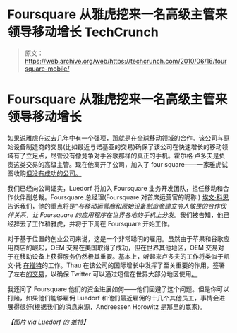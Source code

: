# Foursquare 从雅虎挖来一名高级主管来领导移动增长 TechCrunch

> 原文：<https://web.archive.org/web/https://techcrunch.com/2010/06/16/foursquare-mobile/>

# Foursquare 从雅虎挖来一名高级主管来领导移动增长

如果说雅虎在过去几年中有一个强项，那就是在全球移动领域的合作。该公司与原始设备制造商的交易(比如最近与诺基亚的交易)确保了该公司在快速增长的移动领域有了立足点，尽管没有像竞争对手谷歌那样的真正的手机。霍尔格·卢多夫是负责这类交易的高级主管。现在他离开了公司，加入了 four square——一家雅虎试图收购[但没有成功的公司。](https://web.archive.org/web/20221206203401/https://beta.techcrunch.com/2010/04/22/facebook-and-microsoft-check-in-with-foursquare-will-crowley-sell/)

我们已经向公司证实，Luedorf 将加入 Foursquare 业务开发团队，担任移动和合作伙伴副总裁。Foursquare 总经理(Foursquare 对首席运营官的昵称 ) [埃文·科恩](https://web.archive.org/web/20221206203401/http://www.crunchbase.com/person/evan-cohen)告诉我们，他的重点将是“*与移动运营商和原始设备制造商建立令人敬畏的合作伙伴关系，让 Foursquare 的应用程序在世界各地的手机上分发*。我们被告知，他已经辞去了工作和雅虎，并将于下周在 Foursquare 开始工作。

对于基于位置的创业公司来说，这是一个非常聪明的雇用。虽然由于苹果和谷歌应用商店的崛起，OEM 交易在美国取得了成功，但在世界其他地区，OEM 交易对于在移动设备上获得服务仍然极其重要。基本上，听起来卢多夫的工作将类似于凯文·托 [在推特](https://web.archive.org/web/20221206203401/https://beta.techcrunch.com/2009/01/13/twitter-decides-to-hire-someobody-whose-job-it-is-to-make-money/)的工作。Thau 在该公司的国际增长中发挥了至关重要的作用，签署了左右[的交易](https://web.archive.org/web/20221206203401/https://beta.techcrunch.com/2010/02/22/twitter-haiti/)，以确保 Twitter 可以通过短信在世界大部分地区使用[。](https://web.archive.org/web/20221206203401/https://beta.techcrunch.com/2009/09/22/twitter-begins-emphasizing-sms-again/)

我还问了 Foursquare 他们的资金进展如何——他们回避了这个问题。但是你可以打赌，如果他们能够雇佣 Luedorf 和他们最近雇佣的十几个其他员工，事情会进展得很好(根据我们的消息来源，Andreessen Horowitz 是那里的赢家)。

*【图片 via Luedorf 的* [*推特*](https://web.archive.org/web/20221206203401/http://twitter.com/holger)*】*